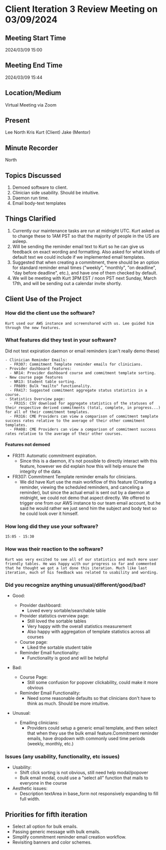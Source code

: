 # Client Iteration 3 Review Meeting on 03/09/2024 

## Meeting Start Time

2024/03/09 15:00

## Meeting End Time

2024/03/09 15:44

## Location/Medium

Virtual Meeting via Zoom

## Present

Lee 
North
Kris
Kurt (Client)
Jake (Mentor)

## Minute Recorder

North

## Topics Discussed
1. Demoed software to client.
2. Clinician side usability. Should be intuitive.
3. Daemon run time.
4. Email body-text templates


## Things Clarified
1. Currently our maintenance tasks are run at midnight UTC. Kurt asked us to change these to 1AM PST so that the majority of people in the US are asleep.
2. Will be sending the reminder email text to Kurt so he can give us feedback on exact wording and formatting. Also asked for what kinds of default text we could include if we implemented email templates.
3. Suggested that when creating a commitment, there should be an option for standard reminder email times ("weekly", "monthly", "on deadline", "day before deadline", etc.), and have one of them checked by default. 
4. We will be meeting with Kurt 3PM EST / noon PST next Sunday, March 17th, and will be sending out a calendar invite shortly.



## Client Use of the Project
### How did the client use the software?
    Kurt used our AWS instance and screenshared with us. Lee guided him through the new features.

 
### What features did they test in your software?

Did not test expiration daemon or email reminders (can't really demo these)

    - Clinician Reminder Emails:
      - FR307: Commitment Template reminder emails for clinicians.
    - Provider dashboard features:
      - NR14: Provider dashboard course and commitment template sorting.
    - New course page features
      - NR13: Student table sorting.
      - FR609: Bulk "mailto" functionality.
      - FR417: Suggested commitment aggregate status statistics in a course.
    - Statistics Overview page:
      - FR315: CSV download for aggregate statistics of the statuses of their respective derived commitments (total, complete, in progress...) for all of their commitment templates.
      - FR316: CME Providers can view a comparison of commitment template success rates relative to the average of their other commitment templates.
      - FR408: CME Providers can view a comparison of commitment success rates relative to the average of their other courses.
      
#### Features not demoed

- FR311: Automatic commitment expiration.
  - Since this is a daemon, it's not possible to directly interact with this feature, however we did explain how this will help ensure the integrity of the data.
- FR307: Commitment Template reminder emails for clinicians.
  - We did have Kurt use the main workflow of this feature (Creating a reminder, viewing the scheduled reminders, and canceling a reminder), but since the actual email is sent out by a daemon at midnight, we could not demo that aspect directly. We offered to trigger one from our AWS instance to our team email account, but he said he would rather we just send him the subject and body text so he could look over it himself.


### How long did they use your software?
    15:05 - 15:30

### How was their reaction to the software?
    Kurt was very excited to see all of our statistics and much more user friendly tables. He was happy with our progress so far and commented that he thought we got a lot done this iteration. Much like last iteration, much of his feedback was related to usability and wording.

### Did you recognize anything unusual/different/good/bad?
- Good: 
  - Provider dashboard:
    - Loved every sortable/searchable table
  - Provider statistics overview page:
    - Still loved the sortable tables
    - Very happy with the overall statistics measurement 
    - Also happy with aggregation of template statistics across all courses
  - Course page:
    - Liked the sortable student table
  - Reminder Email functionality:
    - Functionality is good and will be helpful

- Bad: 
  - Course Page:
    - Still some confusion for popover clickability, could make it more obvious
  - Reminder Email Functionality:
    - Need some reasonable defaults so that clinicians don't have to think as much. Should be more intuitive.

- Unusual: 
  - Emailing clinicians:
    - Providers could setup a generic email template, and then select that when they use the bulk email feature.Commitment reminder emails, have dropdown with commonly used time periods (weekly, monthly, etc.)


### Issues (any usability, functionality, etc issues)
- Usability:
  - Shift click sorting is not obvious, still need help modal/popover
  - Bulk email modal, could use a "select all" function that mails to everyone in the course
- Aesthetic issues:
  - Description textArea in base_form not responsively expanding to fill full width.

## Priorities for fifth iteration

- Select all option for bulk emails.
- Passing generic message with bulk emails.
- Simplify commitment reminder email creation workflow.
- Revisiting banners and color schemes.